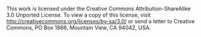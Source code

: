 This work is licensed under the Creative Commons Attribution-ShareAlike 3.0 Unported License. To view a copy of this license, visit <a href="http://creativecommons.org/licenses/by-sa/3.0/"> http://creativecommons.org/licenses/by-sa/3.0/ </a> or send a letter to Creative Commons, PO Box 1866, Mountain View, CA 94042, USA.
